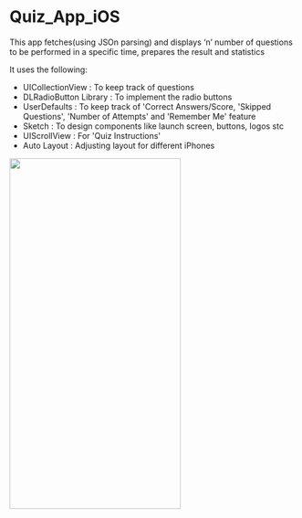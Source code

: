 # Quiz_App_iOS
<p> This app fetches(using JSOn parsing) and displays ‘n’ number of questions to be performed in a specific time, prepares the result and statistics</p>
<p>It uses the following:</p>
<ul>
  <li>UICollectionView : To keep track of questions</li>
  <li>DLRadioButton Library : To implement the radio buttons</li>
  <li>UserDefaults : To keep track of 'Correct Answers/Score, 'Skipped Questions', 'Number of Attempts' and 'Remember Me' feature</li>
  <li>Sketch : To design components like launch screen, buttons, logos stc</li>
  <li>UIScrollView : For 'Quiz Instructions'</li>
  <li>Auto Layout : Adjusting layout for different iPhones</li>
  </ul>
  
<img src="screenshots.gif" width="300" height="614" />

